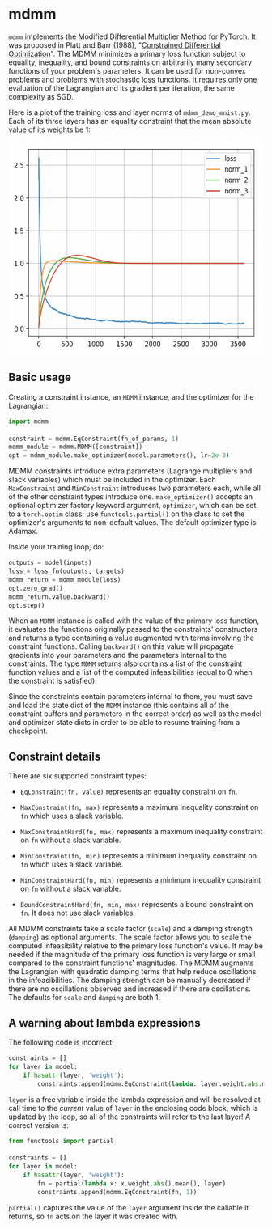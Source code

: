 # mdmm

`mdmm` implements the Modified Differential Multiplier Method for PyTorch. It was proposed in Platt and Barr (1988), "[Constrained Differential Optimization](https://papers.nips.cc/paper/1987/file/a87ff679a2f3e71d9181a67b7542122c-Paper.pdf)". The MDMM minimizes a primary loss function subject to equality, inequality, and bound constraints on arbitrarily many secondary functions of your problem's parameters. It can be used for non-convex problems and problems with stochastic loss functions. It requires only one evaluation of the Lagrangian and its gradient per iteration, the same complexity as SGD.

Here is a plot of the training loss and layer norms of `mdmm_demo_mnist.py`. Each of its three layers has an equality constraint that the mean absolute value of its weights be 1:

<img src="doc_images/mnist_layer_norms.png" width="561" height="423">

## Basic usage

Creating a constraint instance, an `MDMM` instance, and the optimizer for the Lagrangian:

```python
import mdmm

constraint = mdmm.EqConstraint(fn_of_params, 1)
mdmm_module = mdmm.MDMM([constraint])
opt = mdmm_module.make_optimizer(model.parameters(), lr=2e-3)
```

MDMM constraints introduce extra parameters (Lagrange multipliers and slack variables) which must be included in the optimizer. Each `MaxConstraint` and `MinConstraint` introduces two parameters each, while all of the other constraint types introduce one. `make_optimizer()` accepts an optional optimizer factory keyword argument, `optimizer`, which can be set to a `torch.optim` class; use `functools.partial()` on the class to set the optimizer's arguments to non-default values. The default optimizer type is Adamax.

Inside your training loop, do:

```python
outputs = model(inputs)
loss = loss_fn(outputs, targets)
mdmm_return = mdmm_module(loss)
opt.zero_grad()
mdmm_return.value.backward()
opt.step()
```

When an `MDMM` instance is called with the value of the primary loss function, it evaluates the functions originally passed to the constraints' constructors and returns a type containing a value augmented with terms involving the constraint functions. Calling `backward()` on this value will propagate gradients into your parameters and the parameters internal to the constraints. The type `MDMM` returns also contains a list of the constraint function values and a list of the computed infeasibilities (equal to 0 when the constraint is satisfied).

Since the constraints contain parameters internal to them, you must save and load the state dict of the `MDMM` instance (this contains all of the constraint buffers and parameters in the correct order) as well as the model and optimizer state dicts in order to be able to resume training from a checkpoint.

## Constraint details

There are six supported constraint types:

* `EqConstraint(fn, value)` represents an equality constraint on `fn`.

* `MaxConstraint(fn, max)` represents a maximum inequality constraint on `fn` which uses a slack variable.

* `MaxConstraintHard(fn, max)` represents a maximum inequality constraint on `fn` without a slack variable.

* `MinConstraint(fn, min)` represents a minimum inequality constraint on `fn` which uses a slack variable.

* `MinConstraintHard(fn, min)` represents a minimum inequality constraint on `fn` without a slack variable.

* `BoundConstraintHard(fn, min, max)` represents a bound constraint on `fn`. It does not use slack variables.

All MDMM constraints take a scale factor (`scale`) and a damping strength (`damping`) as optional arguments. The scale factor allows you to scale the computed infeasibility relative to the primary loss function's value. It may be needed if the magnitude of the primary loss function is very large or small compared to the constraint functions' magnitudes. The MDMM augments the Lagrangian with quadratic damping terms that help reduce oscillations in the infeasibilities. The damping strength can be manually decreased if there are no oscillations observed and increased if there are oscillations. The defaults for `scale` and `damping` are both 1.

## A warning about lambda expressions

The following code is incorrect:

```python
constraints = []
for layer in model:
    if hasattr(layer, 'weight'):
        constraints.append(mdmm.EqConstraint(lambda: layer.weight.abs.mean(), 1))
```

`layer` is a free variable inside the lambda expression and will be resolved at call time to the *current* value of `layer` in the enclosing code block, which is updated by the loop, so all of the constraints will refer to the last layer! A correct version is:

```python
from functools import partial

constraints = []
for layer in model:
    if hasattr(layer, 'weight'):
        fn = partial(lambda x: x.weight.abs().mean(), layer)
        constraints.append(mdmm.EqConstraint(fn, 1))
```

`partial()` captures the value of the `layer` argument inside the callable it returns, so `fn` acts on the layer it was created with.
